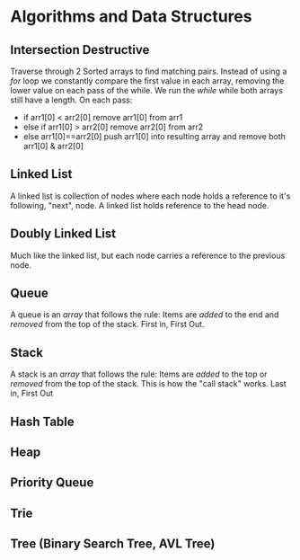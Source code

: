 # Algorithms and Data Structures

## Intersection Destructive

Traverse through 2 Sorted arrays to find matching pairs. Instead of using a _for_ loop we constantly compare the first value in each array, removing the lower value on each pass of the while. We run the _while_ while both arrays still have a length.
On each pass:

- if arr1[0] < arr2[0] remove arr1[0] from arr1
- else if arr1[0] > arr2[0] remove arr2[0] from arr2
- else arr1[0]==arr2[0] push arr1[0] into resulting array and remove both arr1[0] & arr2[0]

## Linked List

A linked list is collection of nodes where each node holds a reference to it's following, "next", node. A linked list holds reference to the head node.

## Doubly Linked List

Much like the linked list, but each node carries a reference to the previous node.

## Queue

A queue is an _array_ that follows the rule: Items are _added_ to the end and _removed_ from the top of the stack. First in, First Out.

## Stack

A stack is an _array_ that follows the rule: Items are _added_ to the top or _removed_ from the top of the stack. This is how the "call stack" works. Last in, First Out

## Hash Table

## Heap

## Priority Queue

## Trie

## Tree (Binary Search Tree, AVL Tree)
